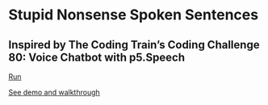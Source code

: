 # Stupid Nonsense Spoken Sentences
## Inspired by The Coding Train’s Coding Challenge 80: Voice Chatbot with p5.Speech
[Run](http://davebsoft.com/software/stupid-nonsense-spoken-sentences/) 

[See demo and walkthrough](https://www.youtube.com/watch?v=x3uNQs1rQWo)
